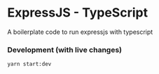 # ExpressJS - TypeScript

A boilerplate code to run expressjs with typescript

### Development (with live changes)

`yarn start:dev`
